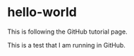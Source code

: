 # hello-world
This is following the GitHub tutorial page. 

This is a test that I am running in GitHub.
